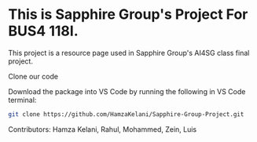 # This is Sapphire Group's Project For BUS4 118I.
This project is a resource page used in Sapphire Group's AI4SG class final project.

Clone our code 

Download the package into VS Code by running the following in VS Code terminal:
```bash
git clone https://github.com/HamzaKelani/Sapphire-Group-Project.git
```
Contributors: Hamza Kelani, Rahul, Mohammed, Zein, Luis
